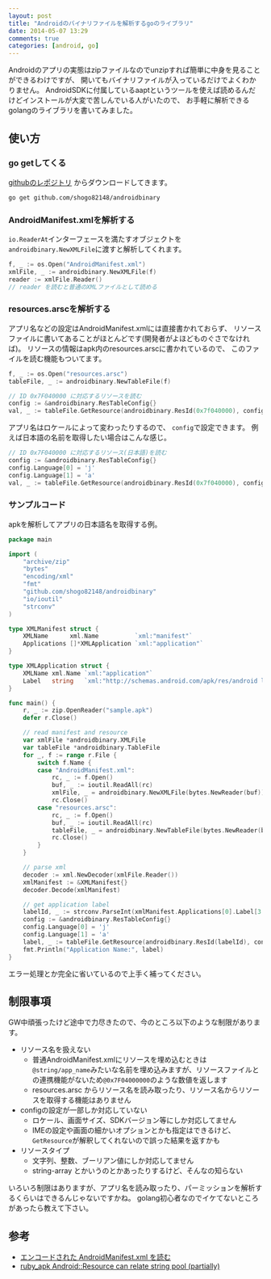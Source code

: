 ```yaml
---
layout: post
title: "Androidのバイナリファイルを解析するgoのライブラリ"
date: 2014-05-07 13:29
comments: true
categories: [android, go]
---
```


Androidのアプリの実態はzipファイルなのでunzipすれば簡単に中身を見ることができるわけですが、
開いてもバイナリファイルが入っているだけでよくわかりません。
AndroidSDKに付属しているaaptというツールを使えば読めるんだけどインストールが大変で苦しんでいる人がいたので、
お手軽に解析できるgolangのライブラリを書いてみました。

<!-- More -->

## 使い方

### go getしてくる

[githubのレポジトリ](https://github.com/shogo82148/androidbinary) からダウンロードしてきます。

``` bash
go get github.com/shogo82148/androidbinary
```

### AndroidManifest.xmlを解析する

`io.ReaderAt`インターフェースを満たすオブジェクトを`androidbinary.NewXMLFile`に渡すと解析してくれます。

``` go
f, _ := os.Open("AndroidManifest.xml")
xmlFile, _ := androidbinary.NewXMLFile(f)
reader := xmlFile.Reader()
// reader を読むと普通のXMLファイルとして読める
```

### resources.arscを解析する

アプリ名などの設定はAndroidManifest.xmlには直接書かれておらず、
リソースファイルに書いてあることがほとんどです(開発者がよほどものぐさでなければ)。
リソースの情報はapk内のresources.arscに書かれているので、
このファイルを読む機能もついてます。

``` go
f, _ := os.Open("resources.arsc")
tableFile, _ := androidbinary.NewTableFile(f)

// ID 0x7F040000 に対応するリソースを読む
config := &androidbinary.ResTableConfig{}
val, _ := tableFile.GetResource(androidbinary.ResId(0x7f040000), config)
```

アプリ名はロケールによって変わったりするので、
`config`で設定できます。
例えば日本語の名前を取得したい場合はこんな感じ。

``` go
// ID 0x7F040000 に対応するリソース(日本語)を読む
config := &androidbinary.ResTableConfig{}
config.Language[0] = 'j'
config.Language[1] = 'a'
val, _ := tableFile.GetResource(androidbinary.ResId(0x7f040000), config)
```

### サンプルコード
apkを解析してアプリの日本語名を取得する例。

``` go
package main

import (
	"archive/zip"
	"bytes"
	"encoding/xml"
	"fmt"
	"github.com/shogo82148/androidbinary"
	"io/ioutil"
	"strconv"
)

type XMLManifest struct {
	XMLName      xml.Name          `xml:"manifest"`
	Applications []*XMLApplication `xml:"application"`
}

type XMLApplication struct {
	XMLName xml.Name `xml:"application"`
	Label   string   `xml:"http://schemas.android.com/apk/res/android label,attr"`
}

func main() {
	r, _ := zip.OpenReader("sample.apk")
	defer r.Close()

	// read manifest and resource
	var xmlFile *androidbinary.XMLFile
	var tableFile *androidbinary.TableFile
	for _, f := range r.File {
		switch f.Name {
		case "AndroidManifest.xml":
			rc, _ := f.Open()
			buf, _ := ioutil.ReadAll(rc)
			xmlFile, _ = androidbinary.NewXMLFile(bytes.NewReader(buf))
			rc.Close()
		case "resources.arsc":
			rc, _ := f.Open()
			buf, _ := ioutil.ReadAll(rc)
			tableFile, _ = androidbinary.NewTableFile(bytes.NewReader(buf))
			rc.Close()
		}
	}

	// parse xml
	decoder := xml.NewDecoder(xmlFile.Reader())
	xmlManifest := &XMLManifest{}
	decoder.Decode(xmlManifest)

	// get application label
	labelId, _ := strconv.ParseInt(xmlManifest.Applications[0].Label[3:], 16, 32)
	config := &androidbinary.ResTableConfig{}
	config.Language[0] = 'j'
	config.Language[1] = 'a'
	label, _ := tableFile.GetResource(androidbinary.ResId(labelId), config)
	fmt.Println("Application Name:", label)
}
```

エラー処理とか完全に省いているので上手く補ってください。


## 制限事項

GW中頑張ったけど途中で力尽きたので、今のところ以下のような制限があります。

- リソース名を扱えない
  - 普通AndroidManifest.xmlにリソースを埋め込むときは`@string/app_name`みたいな名前を埋め込みますが、リソースファイルとの連携機能がないため`@0x7F04000000`のような数値を返します
  - resources.arsc からリソース名を読み取ったり、リソース名からリソースを取得する機能はありません
- configの設定が一部しか対応していない
  - ロケール、画面サイズ、SDKバージョン等にしか対応してません
  - IMEの設定や画面の細かいオプションとかも指定はできるけど、`GetResource`が解釈してくれないので誤った結果を返すかも
- リソースタイプ
  - 文字列、整数、ブーリアン値にしか対応してません
  - string-array とかいうのとかあったりするけど、そんなの知らない

いろいろ制限はありますが、アプリ名を読み取ったり、パーミッションを解析するくらいはできるんじゃないですかね。
golang初心者なのでイケてないところがあったら教えて下さい。

## 参考

- [エンコードされた AndroidManifest.xml を読む](http://dsas.blog.klab.org/archives/52011424.html)
- [ruby_apk Android::Resource can relate string pool (partially)](https://gist.github.com/cielavenir/4365521)
